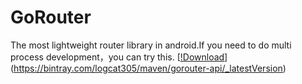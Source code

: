 # GoRouter
The most lightweight router library in android.If you need to do multi process development，you can try this.
 [[!Download](../recource/img/Download-1.0.9.svg)](https://bintray.com/logcat305/maven/gorouter-api/_latestVersion)
